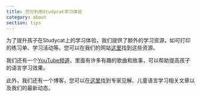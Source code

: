 ```yaml
---
title: 充分利用Studycat学习体验
category: about
section: tips
---
```

为了提升孩子在Studycat上的学习体验，我们提供了额外的学习资源，如可打印的练习单、学习活动等。您可以在我们的网站[这里](https://studycat.com/learn/)找到这些资源。

我们还有一个[YouTube频道](https://www.youtube.com/@learnwithstudycat)，里面有许多有趣的歌曲和故事，可以帮助提高孩子的语言学习效果。

此外，我们还有一个博客，您可以在[这里](https://studycat.com/blog/)找到专家见解、儿童语言学习相关文章以及我们的最新动态。